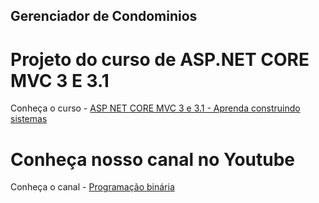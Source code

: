 ## Gerenciador de Condominios

# Projeto do curso de ASP.NET CORE MVC 3 E 3.1

Conheça o curso - [ASP NET CORE MVC 3 e 3.1 - Aprenda construindo sistemas](https://bit.ly/netcoremvc3)  

# Conheça nosso canal no Youtube
Conheça o canal - [Programação binária](https://bit.ly/canalytpor)  
